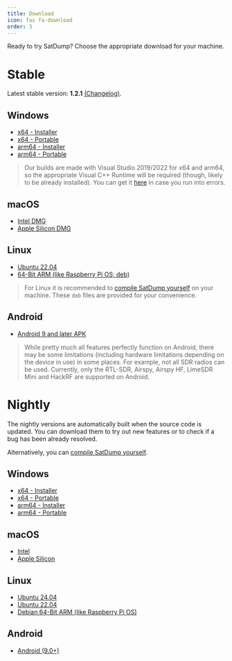 ```yaml
---
title: Download
icon: fas fa-download
order: 3
---
```


Ready to try SatDump? Choose the appropriate download for your machine.

# Stable

Latest stable version: **1.2.1** [(Changelog)](/posts/1.2.1-release).

## Windows

* [x64 - Installer](https://github.com/SatDump/SatDump/releases/download/1.2.1/SatDump-Windows_x64_Installer.exe)
* [x64 - Portable](https://github.com/SatDump/SatDump/releases/download/1.2.1/SatDump-Windows_x64_Portable.zip)
* [arm64 - Installer](https://github.com/SatDump/SatDump/releases/download/1.2.1/SatDump-Windows_arm64_Installer.exe)
* [arm64 - Portable](https://github.com/SatDump/SatDump/releases/download/1.2.1/SatDump-Windows_arm64_Portable.zip)

> Our builds are made with Visual Studio 2019/2022 for x64 and arm64, so the appropriate Visual C++ Runtime will be required (though, likely to be already installed). You can get it [here](https://support.microsoft.com/en-us/topic/the-latest-supported-visual-c-downloads-2647da03-1eea-4433-9aff-95f26a218cc0) in case you run into errors.

## macOS

* [Intel DMG](https://github.com/SatDump/SatDump/releases/download/1.2.1/SatDump-macOS-Intel.dmg)
* [Apple Silicon DMG](https://github.com/SatDump/SatDump/releases/download/1.2.1/SatDump-macOS-Silicon.dmg)

## Linux

* [Ubuntu 22.04](https://github.com/SatDump/SatDump/releases/download/1.2.1/satdump_1.2.1_amd64.deb)
* [64-Bit ARM (like Raspberry Pi OS; deb)](https://github.com/SatDump/SatDump/releases/download/1.2.1/satdump_1.2.1_arm64.deb)

> For Linux it is recommended to [compile SatDump yourself](https://github.com/SatDump/SatDump#linux) on your machine. These `deb` files are provided for your convenience.

## Android

* [Android 9 and later APK](https://github.com/SatDump/SatDump/releases/download/1.2.1/SatDump_Android_1.2.1.apk)

> While pretty much all features perfectly function on Android, there may be some limitations (including hardware limitations depending on the device in use) in some places. For example, not all SDR radios can be used. Currently, only the RTL-SDR, Airspy, Airspy HF, LimeSDR Mini and HackRF are supported on Android.


# Nightly

The nightly versions are automatically built when the source code is updated. You can download them to try out new features or to check if a bug has been already resolved.

Alternatively, you can [compile SatDump yourself](https://github.com/SatDump/SatDump#building--installing).

## Windows
* [x64 - Installer](https://github.com/SatDump/SatDump/releases/download/nightly/SatDump-Windows_x64_Installer.exe)
* [x64 - Portable](https://github.com/SatDump/SatDump/releases/download/nightly/SatDump-Windows_x64_Portable.zip)
* [arm64 - Installer](https://github.com/SatDump/SatDump/releases/download/nightly/SatDump-Windows_arm64_Installer.exe)
* [arm64 - Portable](https://github.com/SatDump/SatDump/releases/download/nightly/SatDump-Windows_arm64_Portable.zip)

## macOS
* [Intel](https://github.com/SatDump/SatDump/releases/download/nightly/SatDump-macOS-Intel.dmg)
* [Apple Silicon](https://github.com/SatDump/SatDump/releases/download/nightly/SatDump-macOS-Silicon.dmg)

## Linux
* [Ubuntu 24.04](https://github.com/SatDump/SatDump/releases/download/nightly/satdump_ubuntu_24.04_amd64.deb)
* [Ubuntu 22.04](https://github.com/SatDump/SatDump/releases/download/nightly/satdump_ubuntu_22.04_amd64.deb)
* [Debian 64-Bit ARM (like Raspberry Pi OS)](https://github.com/SatDump/SatDump/releases/download/nightly/satdump_rpi64_latest_arm64.deb)

## Android
* [Android (9.0+)](https://github.com/SatDump/SatDump/releases/download/nightly/SatDump-Android.apk)
